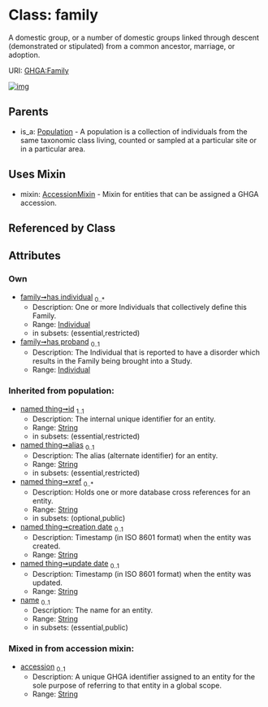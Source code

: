 
# Class: family


A domestic group, or a number of domestic groups linked through descent (demonstrated or stipulated) from a common ancestor, marriage, or adoption.

URI: [GHGA:Family](https://w3id.org/GHGA/Family)


[![img](https://yuml.me/diagram/nofunky;dir:TB/class/[Population],[Individual],[Individual]<has%20proband%200..1-++[Family&#124;accession:string%20%3F;name(i):string%20%3F;id(i):string;alias(i):string%20%3F;xref(i):string%20*;creation_date(i):string%20%3F;update_date(i):string%20%3F;schema_type(i):string%20%3F;schema_version(i):string%20%3F],[Individual]<has%20individual%200..*-++[Family],[Family]uses%20-.->[AccessionMixin],[Population]^-[Family],[AccessionMixin])](https://yuml.me/diagram/nofunky;dir:TB/class/[Population],[Individual],[Individual]<has%20proband%200..1-++[Family&#124;accession:string%20%3F;name(i):string%20%3F;id(i):string;alias(i):string%20%3F;xref(i):string%20*;creation_date(i):string%20%3F;update_date(i):string%20%3F;schema_type(i):string%20%3F;schema_version(i):string%20%3F],[Individual]<has%20individual%200..*-++[Family],[Family]uses%20-.->[AccessionMixin],[Population]^-[Family],[AccessionMixin])

## Parents

 *  is_a: [Population](Population.md) - A population is a collection of individuals from the same taxonomic class living, counted or sampled at a particular site or in a particular area.

## Uses Mixin

 *  mixin: [AccessionMixin](AccessionMixin.md) - Mixin for entities that can be assigned a GHGA accession.

## Referenced by Class


## Attributes


### Own

 * [family➞has individual](family_has_individual.md)  <sub>0..\*</sub>
     * Description: One or more Individuals that collectively define this Family.
     * Range: [Individual](Individual.md)
     * in subsets: (essential,restricted)
 * [family➞has proband](family_has_proband.md)  <sub>0..1</sub>
     * Description: The Individual that is reported to have a disorder which results in the Family being brought into a Study.
     * Range: [Individual](Individual.md)

### Inherited from population:

 * [named thing➞id](named_thing_id.md)  <sub>1..1</sub>
     * Description: The internal unique identifier for an entity.
     * Range: [String](types/String.md)
     * in subsets: (essential,restricted)
 * [named thing➞alias](named_thing_alias.md)  <sub>0..1</sub>
     * Description: The alias (alternate identifier) for an entity.
     * Range: [String](types/String.md)
     * in subsets: (essential,restricted)
 * [named thing➞xref](named_thing_xref.md)  <sub>0..\*</sub>
     * Description: Holds one or more database cross references for an entity.
     * Range: [String](types/String.md)
     * in subsets: (optional,public)
 * [named thing➞creation date](named_thing_creation_date.md)  <sub>0..1</sub>
     * Description: Timestamp (in ISO 8601 format) when the entity was created.
     * Range: [String](types/String.md)
 * [named thing➞update date](named_thing_update_date.md)  <sub>0..1</sub>
     * Description: Timestamp (in ISO 8601 format) when the entity was updated.
     * Range: [String](types/String.md)
 * [name](name.md)  <sub>0..1</sub>
     * Description: The name for an entity.
     * Range: [String](types/String.md)
     * in subsets: (essential,public)

### Mixed in from accession mixin:

 * [accession](accession.md)  <sub>0..1</sub>
     * Description: A unique GHGA identifier assigned to an entity for the sole purpose of referring to that entity in a global scope.
     * Range: [String](types/String.md)
